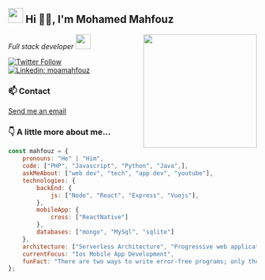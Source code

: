 <h2><img src="https://emojis.slackmojis.com/emojis/images/1531849430/4246/blob-sunglasses.gif?1531849430" width="30"/> Hi 🙏🏻, I'm Mohamed Mahfouz </h2>
<img align='right' src="https://media.giphy.com/media/M9gbBd9nbDrOTu1Mqx/giphy.gif" width="230">
<p><em>Full stack developer <img src="https://media.giphy.com/media/WUlplcMpOCEmTGBtBW/giphy.gif" width="30"> 
</em></p>

[![Twitter Follow](https://img.shields.io/twitter/follow/moamahfouz?label=Follow)](https://twitter.com/intent/follow?screen_name=moamahfouz)
[![Linkedin: moamahfouz](https://img.shields.io/badge/-moamahfouz-blue?style=flat-square&logo=Linkedin&logoColor=white&link=https://www.linkedin.com/in/moamahfouz/)](https://www.linkedin.com/in/moamahfouz/)


### 📫 Contact

<a href="mailto:moa.mahfouz@gmail.com">Send me an email</a>


### 👇 A little more about me...  

```javascript
const mahfouz = {
    pronouns: "He" | "Him",
    code: ["PHP", "Javascript", "Python", "Java",],
    askMeAbout: ["web dev", "tech", "app dev", "youtube"],
    technologies: {
        backEnd: {
            js: ["Node", "React", "Express", "Vuejs"],
        },
        mobileApp: {
            cross: ["ReactNative"]
        },
        databases: ["mongo", "MySql", "sqlite"]
    },
    architecture: ["Serverless Architecture", "Progressive web applications", "Single page applications"],
    currentFocus: "Ios Mobile App Development",
    funFact: "There are two ways to write error-free programs; only the third one works"
};
```

 


